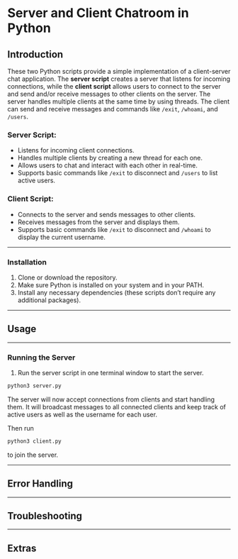 # Server and Client Chatroom in Python

## Introduction 
These two Python scripts provide a simple implementation of a client-server chat application. The **server script** creates a server that listens for incoming connections, while the **client script** allows users to connect to the server and send and/or receive messages to other clients on the server. The server handles multiple clients at the same time by using threads. The client can send and receive messages and commands like `/exit`, `/whoami`, and `/users`.

### Server Script:
- Listens for incoming client connections. 
- Handles multiple clients by creating a new thread for each one. 
- Allows users to chat and interact with each other in real-time. 
- Supports basic commands like `/exit` to disconnect and `/users` to list active users. 

### Client Script: 
- Connects to the server and sends messages to other clients. 
- Receives messages from the server and displays them. 
- Supports basic commands like `/exit` to disconnect and `/whoami` to display the current username.

---

### Installation
1. Clone or download the repository. 
2. Make sure Python is installed on your system and in your PATH.
3. Install any necessary dependencies (these scripts don’t require any additional packages). 

--- 

## Usage 

---

### Running the Server 
1. Run the server script in one terminal window to start the server. 

```python 
python3 server.py 
```

The server will now accept connections from clients and start handling them. It will broadcast messages to all connected clients and keep track of active users as well as the username for each user.


Then run

```python
python3 client.py
```

to join the server.

---

## Error Handling

---

## Troubleshooting

---

## Extras